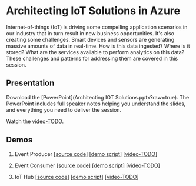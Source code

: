 # Architecting IoT Solutions in Azure
Internet-of-things (IoT) is driving some compelling application scenarios in our industry that in turn result in new business opportunities.  It's also creating some challenges.  Smart devices and sensors are generating massive amounts of data in real-time.  How is this data ingested?  Where is it stored?  What are the services available to perform analytics on this data?  These challenges and patterns for addressing them are covered in this session.

## Presentation
Download the [PowerPoint](Architecting IOT Solutions.pptx?raw=true).
The PowerPoint includes full speaker notes helping you understand the slides, and everything you need to deliver the session.

Watch the [video-TODO](#).

## Demos
1. Event Producer
[[source code](demos/EventHubDemo)]
[[demo script](demos/EventHubDemo/readme.md)]
[[video-TODO](#)]

2. Event Consumer
[[source code](demos/StreamAnalyticsDemo)]
[[demo script](demos/StreamAnalyticsDemo/readme.md)]
[[video-TODO](#)]

3. IoT Hub
[[source code](demos/TPMSDemo)]
[[demo script](demos/TPMSDemo/readme.md)]
[[video-TODO](#)]
